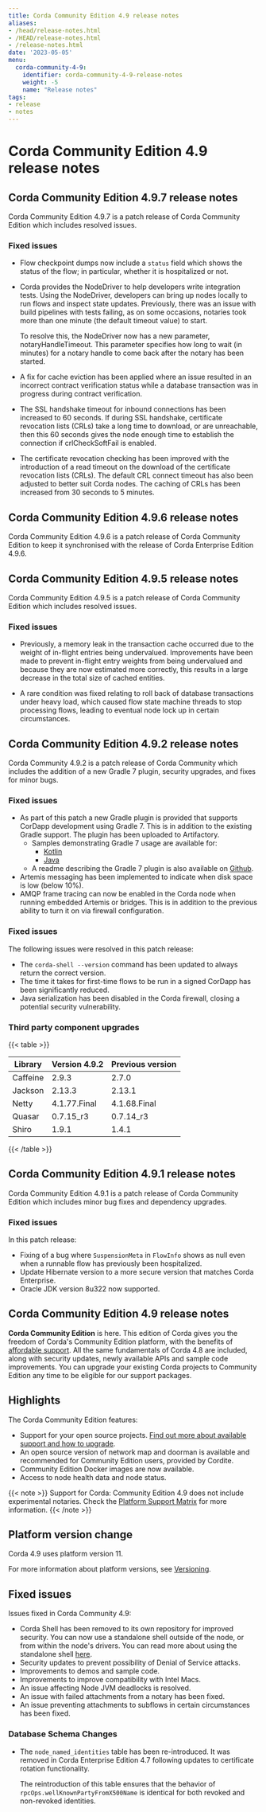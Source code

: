 ```yaml
---
title: Corda Community Edition 4.9 release notes
aliases:
- /head/release-notes.html
- /HEAD/release-notes.html
- /release-notes.html
date: '2023-05-05'
menu:
  corda-community-4-9:
    identifier: corda-community-4-9-release-notes
    weight: -5
    name: "Release notes"
tags:
- release
- notes
---
```


# Corda Community Edition 4.9 release notes

## Corda Community Edition 4.9.7 release notes

Corda Community Edition 4.9.7 is a patch release of Corda Community Edition which includes resolved issues.

### Fixed issues

* Flow checkpoint dumps now include a `status` field which shows the status of the flow; in particular, whether it is hospitalized or not.

* Corda provides the NodeDriver to help developers write integration tests. Using the NodeDriver, developers can bring up nodes locally to run flows and inspect state updates. Previously, there was an issue with build pipelines with tests failing, as on some occasions, notaries took more than one minute (the default timeout value) to start.

  To resolve this, the NodeDriver now has a new parameter, notaryHandleTimeout. This parameter specifies how long to wait (in minutes) for a notary handle to come back after the notary has been started.

* A fix for cache eviction has been applied where an issue resulted in an incorrect contract verification status while a database transaction was in progress during contract verification.

* The SSL handshake timeout for inbound connections has been increased to 60 seconds. If during SSL handshake, certificate revocation lists (CRLs) take a long time to download, or are unreachable, then this 60 seconds gives the node enough time to establish the connection if crlCheckSoftFail is enabled.

* The certificate revocation checking has been improved with the introduction of a read timeout on the download of the certificate revocation lists (CRLs). The default CRL connect timeout has also been adjusted to better suit Corda nodes. The caching of CRLs has been increased from 30 seconds to 5 minutes.

## Corda Community Edition 4.9.6 release notes

Corda Community Edition 4.9.6 is a patch release of Corda Community Edition to keep it synchronised with the release of Corda Enterprise Edition 4.9.6.

## Corda Community Edition 4.9.5 release notes

Corda Community Edition 4.9.5 is a patch release of Corda Community Edition which includes resolved issues.

### Fixed issues

* Previously, a memory leak in the transaction cache occurred due to the weight of in-flight entries being undervalued. Improvements have been made to prevent in-flight entry weights from being undervalued and because they are now estimated more correctly, this results in a large decrease in the total size of cached entities.

* A rare condition was fixed relating to roll back of database transactions under heavy load, which caused flow state machine threads to stop processing flows, leading to eventual node lock up in certain circumstances.

## Corda Community Edition 4.9.2 release notes

Corda Community 4.9.2 is a patch release of Corda Community which includes the addition of a new Gradle 7 plugin, security upgrades, and fixes for minor bugs.

### Fixed issues

* As part of this patch a new Gradle plugin is provided that supports CorDapp development using Gradle 7. This is in addition to the existing Gradle support. The plugin has been uploaded to Artifactory.
  * Samples demonstrating Gradle 7 usage are available for:
    * [Kotlin](https://github.com/corda/samples-kotlin/tree/chrisr3-gradle7)
    * [Java](https://github.com/corda/samples-java/tree/chrisr3-gradle7)
  * A readme describing the Gradle 7 plugin is also available on [Github](https://github.com/corda/corda-gradle-plugins/tree/release/5.1/cordapp).
* Artemis messaging has been implemented to indicate when disk space is low (below 10%).
* AMQP frame tracing can now be enabled in the Corda node when running embedded Artemis or bridges. This is in addition to the previous ability to turn it on via firewall configuration.

### Fixed issues

The following issues were resolved in this patch release:

* The `corda-shell --version` command has been updated to always return the correct version.
* The time it takes for first-time flows to be run in a signed CorDapp has been significantly reduced.
* Java serialization has been disabled in the Corda firewall, closing a potential security vulnerability.

### Third party component upgrades

{{< table >}}

|Library|Version 4.9.2|Previous version|
|---------|-------|-------|
|Caffeine|2.9.3|2.7.0|
|Jackson|2.13.3|2.13.1|
|Netty|4.1.77.Final|4.1.68.Final|
|Quasar|0.7.15_r3|0.7.14_r3|
|Shiro|1.9.1|1.4.1|

{{< /table >}}

## Corda Community Edition 4.9.1 release notes

Corda Community Edition 4.9.1 is a patch release of Corda Community Edition which includes minor bug fixes and dependency upgrades.

### Fixed issues

In this patch release:

* Fixing of a bug where `SuspensionMeta` in `FlowInfo` shows as null even when a runnable flow has previously been hospitalized.
* Update Hibernate version to a more secure version that matches Corda Enterprise.
* Oracle JDK version 8u322 now supported.

## Corda Community Edition 4.9 release notes

**Corda Community Edition** is here. This edition of Corda gives you the freedom of Corda's Community Edition platform, with the benefits of [affordable support](https://r3.com/support). All the same fundamentals of Corda 4.8 are included, along with security updates, newly available APIs and sample code improvements. You can upgrade your existing Corda projects to Community Edition any time to be eligible for our support packages.

## Highlights

The Corda Community Edition features:

* Support for your open source projects. [Find out more about available support and how to upgrade](https://docs.r3.com/en/platform/corda/4.9/community.html).
* An open source version of network map and doorman is available and recommended for Community Edition users, provided by Cordite.
* Community Edition Docker images are now available.
* Access to node health data and node status.

{{< note >}}
Support for Corda: Community Edition 4.9 does not include experimental notaries. Check the [Platform Support Matrix](release-platform-support-matrix.md) for more information.
{{< /note >}}

## Platform version change

Corda 4.9 uses platform version 11.

For more information about platform versions, see [Versioning](versioning.md).

## Fixed issues

Issues fixed in Corda Community 4.9:

* Corda Shell has been removed to its own repository for improved security. You can now use a standalone shell outside of the node, or from within the node's drivers.  You can read more about using the standalone shell [here](shell.html#the-standalone-shell).
* Security updates to prevent possibility of Denial of Service attacks.
* Improvements to demos and sample code.
* Improvements to improve compatibility with Intel Macs.
* An issue affecting Node JVM deadlocks is resolved.
* An issue with failed attachments from a notary has been fixed.
* An issue preventing attachments to subflows in certain circumstances has been fixed.

### Database Schema Changes

* The `node_named_identities` table has been re-introduced. It was removed in Corda Enterprise Edition 4.7 following updates to certificate rotation functionality.

  The reintroduction of this table ensures that the behavior of `rpcOps.wellKnownPartyFromX500Name` is identical for both revoked and non-revoked identities.
